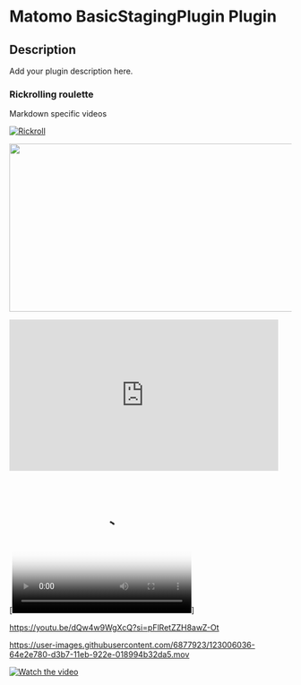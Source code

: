 # Matomo BasicStagingPlugin Plugin

## Description

Add your plugin description here.

### Rickrolling roulette

Markdown specific videos

[![Rickroll](https://img.youtube.com/vi/dQw4w9WgXcQ/0.jpg)](https://www.youtube.com/watch?v=dQw4w9WgXcQ)

[<img src="https://m-img.org/spai/w_170+q_lossless+ret_img+to_webp/matomo.org/wp-content/uploads/2018/10/matomo-logo-final-1-340x50.png" width="600" height="300"
/>](https://youtu.be/dQw4w9WgXcQ?si=pFlRetZZH8awZ-Ot)

<iframe src="https://youtu.be/dQw4w9WgXcQ?si=pFlRetZZH8awZ-Ot" width="480" height="270"
    frameBorder="0" class="giphy-embed" allowFullScreen></iframe>

[<video
    poster="https://m-img.org/spai/w_170+q_lossless+ret_img+to_webp/matomo.org/wp-content/uploads/2018/10/matomo-logo-final-1-340x50.png"
    src="video.mp4"
    width="320" height="240" controls></video>]

https://youtu.be/dQw4w9WgXcQ?si=pFlRetZZH8awZ-Ot

https://user-images.githubusercontent.com/6877923/123006036-64e2e780-d3b7-11eb-922e-018994b32da5.mov

[![Watch the video](https://img.youtube.com/vi/_5tFXJQIzi4/0.jpg)](https://www.youtube.com/watch?v=_5tFXJQIzi4)
